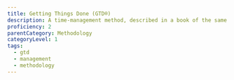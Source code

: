 ```yaml
---
title: Getting Things Done (GTD®)
description: A time-management method, described in a book of the same title by productivity consultant David Allen.
proficiency: 2
parentCategory: Methodology 
categoryLevel: 1
tags:
  - gtd
  - management
  - methodology
---
```

